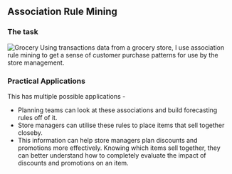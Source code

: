 ## Association Rule Mining
### The task
![Grocery](https://github.com/sagar-chadha/Predictive-Modelling-Assignments/blob/master/Assignment2/Assignment2_SagarChadha_files/figure-markdown_github/grocery.jpg)
Using transactions data from a grocery store, I use association rule mining to get a sense of customer purchase patterns for use by the store management.

### Practical Applications
This has multiple possible applications - <br>
* Planning teams can look at these associations and build forecasting rules off of it.
* Store managers can utilise these rules to place items that sell together closeby.
* This information can help store managers plan discounts and promotions more effectively. Knowing which items sell together, they can better understand how to completely evaluate the impact of discounts and promotions on an item.

